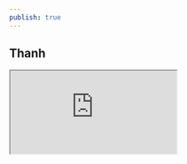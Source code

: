 ```yaml
---
publish: true
---
```


## Thanh

<iframe src="https://docs.google.com/viewer?url=https://pub-a6617bda9fbb496c9e31b3f3af0cb28d.r2.dev/Week%201%20-%20TLinh%20-%20Assignment%201.pdf&embedded=true"></iframe>